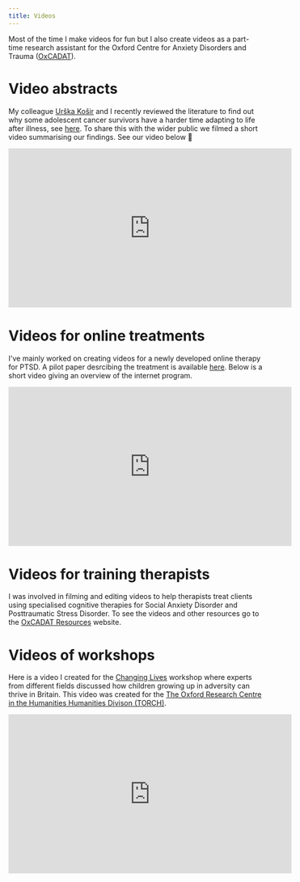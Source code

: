 ```yaml
---
title: Videos
---
```


Most of the time I make videos for fun but I also create videos as a part-time research assistant for the Oxford Centre for Anxiety Disorders and Trauma ([OxCADAT](https://www.psy.ox.ac.uk/research/oxford-centre-for-anxiety-disorders-and-trauma)).

# Video abstracts

My colleague [Urška Košir](https://twitter.com/UrskaKosir) and I recently reviewed the literature to find out why some adolescent cancer survivors have a harder time adapting to life after illness, see [here](https://onlinelibrary.wiley.com/doi/full/10.1002/cnr2.1168).
To share this with the wider public we filmed a short video summarising our findings.
See our video below :movie_camera:

<iframe width="560" height="315" src="https://www.youtube.com/embed/4SBjIkFNAGQ" frameborder="0" allow="accelerometer; autoplay; encrypted-media; gyroscope; picture-in-picture" allowfullscreen></iframe>

# Videos for online treatments

I've mainly worked on creating videos for a newly developed online therapy for PTSD.
A pilot paper desrcibing the treatment is available [here](https://www.tandfonline.com/doi/abs/10.3402/ejpt.v7.31019?needAccess=true#). 
Below is a short video giving an overview of the internet program. 

<iframe width="560" height="315" src="https://www.youtube.com/embed/SE_CIynHlbI" frameborder="0" allow="accelerometer; autoplay; encrypted-media; gyroscope; picture-in-picture" allowfullscreen></iframe>

# Videos for training therapists

I was involved in filming and editing videos to help therapists treat clients using specialised cognitive therapies for Social Anxiety Disorder and Posttraumatic Stress Disorder.
To see the videos and other resources go to the [OxCADAT Resources](https://oxcadatresources.com/) website.

# Videos of workshops

Here is a video I created for the [Changing Lives](https://www.torch.ox.ac.uk/event/changing-lives-0) workshop where experts from different fields discussed how children growing up in adversity can thrive in Britain.
This video was created for the [The Oxford Research Centre in the Humanities Humanities Divison (TORCH)](https://www.torch.ox.ac.uk/). 

<iframe width="560" height="315" src="https://www.youtube.com/embed/DgIbg_qu4m4" frameborder="0" allow="accelerometer; autoplay; encrypted-media; gyroscope; picture-in-picture" allowfullscreen></iframe>
